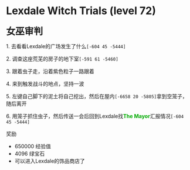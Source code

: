 # Lexdale Witch Trials (level 72)
<span style="font-size: 25px;">**女巫审判**</span>

<span class="stage-index">1.</span> 去看看Lexdale的广场发生了什么`[-604 45 -5444]`

<span class="stage-index">2.</span> 调查这座荒芜的房子的地下室`[-591 61 -5460]`

<span class="stage-index">3.</span> 跟着虫子走，沿着紫色粒子一路跟着

<span class="stage-index">4.</span> 来到触发战斗的地点，坚持一波

<span class="stage-index">5.</span> 左键自己脚下的泥土将自己挖出，然后在屋内`[-6658 20 -5805]`拿到空笼子，随后离开

<span class="stage-index">6.</span> 用笼子抓住虫子，然后传送一会后回到Lexdale找<font color=00AA00>**The Mayor**</font>汇报情况`[-604 45 -5444]`

奖励
+ 650000 经验值
+ 4096 绿宝石
+ 可以进入Lexdale的饰品商店了